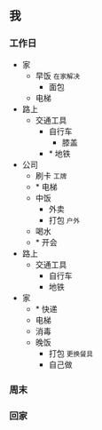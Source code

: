 ## 我

### 工作日

- 家
  - 早饭 ```在家解决```
    - 面包
  - 电梯
- 路上
  - 交通工具
    - 自行车
      - 膝盖
    - \* 地铁
- 公司
  - 刷卡 ```工牌```
  - \* 电梯
  - 中饭
    - 外卖
    - 打包 ```户外```
  - 喝水
  - \* 开会
- 路上
  - 交通工具
    - 自行车
    - 地铁
- 家
  - \* 快递
  - 电梯
  - 消毒
  - 晚饭
    - 打包 ```更换餐具```
    - 自己做

### 周末

### 回家
